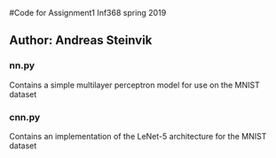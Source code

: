 #Code for Assignment1 Inf368 spring 2019
## Author: Andreas Steinvik

### nn.py
Contains a simple multilayer perceptron model for use on the MNIST dataset

### cnn.py
Contains an implementation of the LeNet-5 architecture for the MNIST dataset